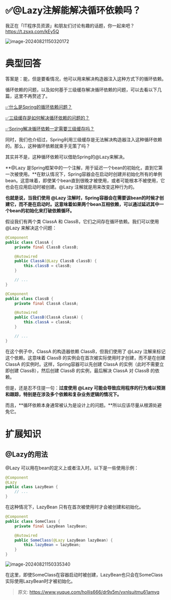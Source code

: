 # ✅@Lazy注解能解决循环依赖吗？

我正在「IT程序员资源」和朋友们讨论有趣的话题，你⼀起来吧？
https://t.zsxq.com/kEy5Q

![image-20240821150320172](✅@Lazy注解能解决循环依赖吗？.assets/image-20240821150320172.png)


# 典型回答

答案是：能，但是要看情况，他可以用来解决构造器注入这种方式下的循环依赖。

循环依赖的问题，以及如何基于三级缓存解决循环依赖的问题，可以去看以下几篇，这里不再赘述了。

[✅什么是Spring的循环依赖问题？](https://www.yuque.com/hollis666/dr9x5m/xgbtp0?view=doc_embed)

[✅三级缓存是如何解决循环依赖的问题的？](https://www.yuque.com/hollis666/dr9x5m/ffk7dlcrwk35glpl?view=doc_embed)

[✅Spring解决循环依赖一定需要三级缓存吗？](https://www.yuque.com/hollis666/dr9x5m/edvhrik3pbw300os?view=doc_embed)

同时，我们也介绍过，Spring利用三级缓存是无法解决构造器注入这种循环依赖的。那么，这种循环依赖就束手无策了吗？

其实并不是，这种循环依赖可以借助Spring的@Lazy来解决。

**@Lazy 是Spring框架中的一个注解，用于延迟一个bean的初始化，直到它第一次被使用。**在默认情况下，Spring容器会在启动时创建并初始化所有的单例bean。这意味着，即使某个bean直到很晚才被使用，或者可能根本不被使用，它也会在应用启动时被创建。@Lazy 注解就是用来改变这种行为的。

**也就是说，当我们使用 @Lazy 注解时，Spring容器会在需要该bean的时候才创建它，而不是在启动时。这意味着如果两个bean互相依赖，可以通过延迟其中一个bean的初始化来打破依赖循环。**

假设我们有两个类 ClassA 和 ClassB，它们之间存在循环依赖。我们可以使用 @Lazy 来解决这个问题：

```java
@Component
public class ClassA {
    private final ClassB classB;

    @Autowired
    public ClassA(@Lazy ClassB classB) {
        this.classB = classB;
    }

    // ...
}

@Component
public class ClassB {
    private final ClassA classA;

    @Autowired
    public ClassB(ClassA classA) {
        this.classA = classA;
    }

    // ...
}

```

在这个例子中，ClassA 的构造器依赖 ClassB，但我们使用了 @Lazy 注解来标记这个依赖。这意味着 ClassB 的实例会在首次被实际使用时才创建，而不是在创建 ClassA 的实例时。这样，Spring容器可以先创建 ClassA 的实例（此时不需要立即创建 ClassB），然后创建 ClassB 的实例，最后解决 ClassA 对 ClassB 的依赖。


但是，还是忍不住提一句：**过度使用 @Lazy 可能会导致应用程序的行为难以预测和跟踪，特别是在涉及多个依赖和复杂业务逻辑的情况下。**

而且，**循环依赖本身通常被认为是设计上的问题。**所以应该尽量从根源处避免它。


# 扩展知识

## @Lazy的用法

@Lazy 可以用在bean的定义上或者注入时。以下是一些使用示例：

```java
@Component
@Lazy
public class LazyBean {
    // ...
}

```

在这种情况下，LazyBean 只有在首次被使用时才会被创建和初始化。

```java
@Component
public class SomeClass {
    private final LazyBean lazyBean;

    @Autowired
    public SomeClass(@Lazy LazyBean lazyBean) {
        this.lazyBean = lazyBean;
    }
}

```



![image-20240821150335340](✅@Lazy注解能解决循环依赖吗？.assets/image-20240821150335340.png)



在这里，即使SomeClass在容器启动时被创建，LazyBean也只会在SomeClass实际使用LazyBean时才被初始化。


> 原文: <https://www.yuque.com/hollis666/dr9x5m/vxnlsuitmu61amyq>